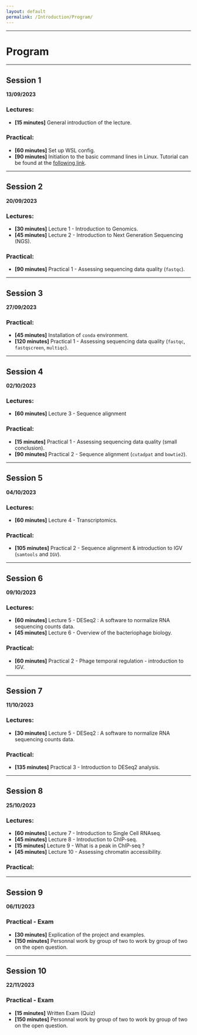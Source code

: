 ```yaml
---
layout: default
permalink: /Introduction/Program/
---
```


---
# Program
---
## Session 1
**13/09/2023**
### Lectures:
- **\[15 minutes\]** General introduction of the lecture.

### Practical:
- **\[60 minutes\]** Set up WSL config.
- **\[90 minutes\]** Initiation to the basic command lines in Linux. Tutorial can be found at the [following link](https://www.geeksforgeeks.org/basic-shell-commands-in-linux/amp/).
---
## Session 2
**20/09/2023**
### Lectures:
- **\[30 minutes\]** Lecture 1 - Introduction to Genomics.
- **\[45 minutes\]** Lecture 2 - Introduction to Next Generation Sequencing (NGS).

### Practical:
- **\[90 minutes\]** Practical 1 - Assessing sequencing data quality (`fastqc`).
---
## Session 3
**27/09/2023**
### Practical:
- **\[45 minutes\]** Installation of `conda` environment.
- **\[120 minutes\]** Practical 1 - Assessing sequencing data quality (`fastqc`, `fastqscreen`, `multiqc`).

---
## Session 4
**02/10/2023**
### Lectures:
- **\[60 minutes\]** Lecture 3 - Sequence alignment

### Practical:
-  **\[15 minutes\]** Practical 1 - Assessing sequencing data quality (small conclusion).
- **\[90 minutes\]** Practical 2 - Sequence alignment (`cutadpat` and `bowtie2`).

---
## Session 5
**04/10/2023**
### Lectures:
- **\[60 minutes\]** Lecture 4 - Transcriptomics.
### Practical:
- **\[105 minutes\]** Practical 2 - Sequence alignment & introduction to IGV (`samtools` and `IGV`).

---
## Session 6
**09/10/2023**
### Lectures:
- **\[60 minutes\]** Lecture 5 - DESeq2 : A software to normalize RNA sequencing counts data.
- **\[45 minutes\]** Lecture 6 - Overview of the bacteriophage biology. 

### Practical:
- **\[60 minutes\]** Practical 2 - Phage temporal regulation - introduction to IGV.

---
## Session 7
**11/10/2023**
### Lectures:
- **\[30 minutes\]** Lecture 5 - DESeq2 : A software to normalize RNA sequencing counts data.

### Practical:
- **\[135 minutes\]** Practical 3 - Introduction to DESeq2 analysis.

---
## Session 8
**25/10/2023**
### Lectures:
- **\[60 minutes\]** Lecture 7 - Introduction to Single Cell RNAseq.
- **\[45 minutes\]** Lecture 8 - Introduction to ChIP-seq.
- **\[15 minutes\]** Lecture 9 - What is a peak in ChIP-seq ?
- **\[45 minutes\]** Lecture 10 - Assessing chromatin accessibility.

### Practical:
---
## Session 9
**06/11/2023**
### Practical - Exam
- **\[30 minutes\]** Explication of the project and examples.
- **\[150 minutes\]** Personnal work by group of two to work by group of two on the open question.
---
## Session 10
**22/11/2023**
### Practical - Exam
- **\[15 minutes\]** Written Exam (Quiz)
- **\[150 minutes\]** Personnal work by group of two to work by group of two on the open question.
